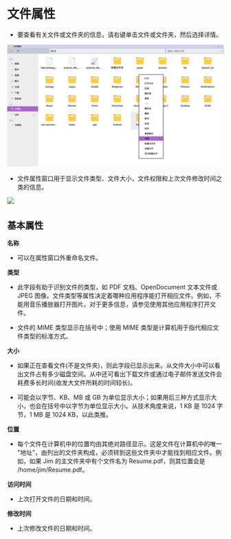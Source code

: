 # 文件属性

- 要查看有关文件或文件夹的信息，请右键单击文件或文件夹，然后选择详情。

![](../pic/soft/file_attributes_dialog.png)

- 文件属性窗口用于显示文件类型、文件大小，文件权限和上次文件修改时间之类的信息。

![](https://github.com/openthos/desktop-analysis/blob/master/imageView/file_attributes.png)

## 基本属性

**名称**

- 可以在属性窗口外重命名文件。

**类型**

- 此字段有助于识别文件的类型，如 PDF 文档、OpenDocument 文本文件或 JPEG 图像。文件类型等属性决定着哪种应用程序能打开相应文件。例如，不能用音乐播放器打开图片。对于更多信息，请参见使用其他应用程序打开文件。

- 文件的 MIME 类型显示在括号中；使用 MIME 类型是计算机用于指代相应文件类型的标准方式。

**大小**

- 如果正在查看文件(不是文件夹)，则此字段已显示出来。从文件大小中可以看出文件占有多少磁盘空间。从中还可看出下载文件或通过电子邮件发送文件会耗费多长时间(收发大文件所耗的时间较长)。

- 可能会以字节、KB、MB 或 GB 为单位显示大小；如果用后三种方式显示大小，也会在括号中以字节为单位显示大小。从技术角度来说，1 KB 是 1024 字节，1 MB 是 1024 KB，以此类推。

**位置**

- 每个文件在计算机中的位置均由其绝对路径显示。这是文件在计算机中的唯一 "地址"，由列出的文件夹构成，必须转到这些文件夹中才能找到相应文件。例如，如果 Jim 的主文件夹中有个文件名为 Resume.pdf，则其位置会是 /home/jim/Resume.pdf。

**访问时间**

- 上次打开文件的日期和时间。

**修改时间**

- 上次修改文件的日期和时间。
